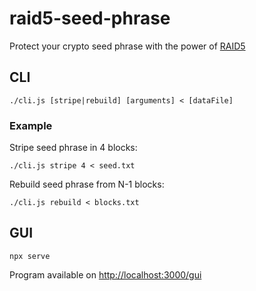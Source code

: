 # raid5-seed-phrase

Protect your crypto seed phrase with the power of [RAID5](https://en.wikipedia.org/wiki/Standard_RAID_levels#RAID_5)

## CLI

```
./cli.js [stripe|rebuild] [arguments] < [dataFile]
```

### Example

Stripe seed phrase in 4 blocks:

```
./cli.js stripe 4 < seed.txt
```

Rebuild seed phrase from N-1 blocks:

```
./cli.js rebuild < blocks.txt
```

## GUI

```
npx serve
```

Program available on <http://localhost:3000/gui>